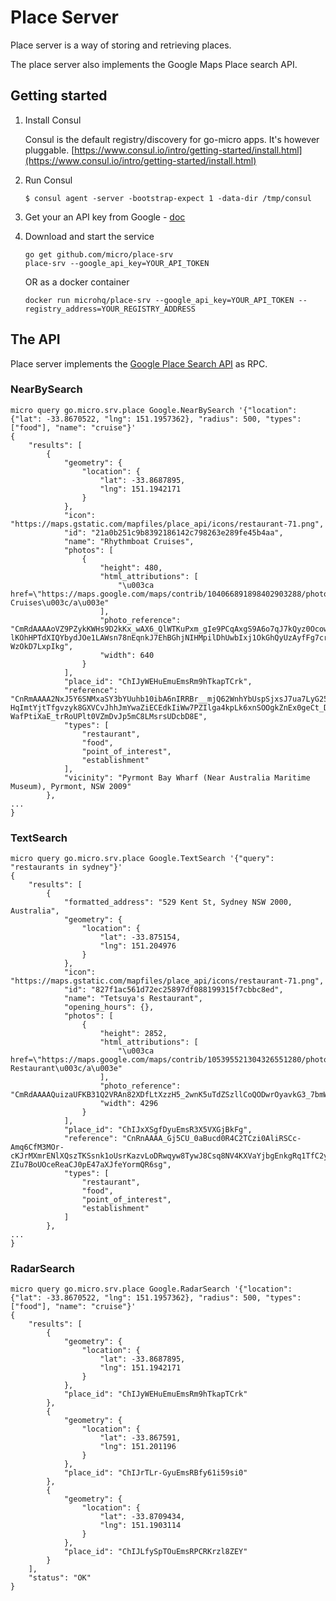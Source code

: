 # Place Server

Place server is a way of storing and retrieving places.

The place server also implements the Google Maps Place search API.

## Getting started

1. Install Consul

	Consul is the default registry/discovery for go-micro apps. It's however pluggable.
	[https://www.consul.io/intro/getting-started/install.html](https://www.consul.io/intro/getting-started/install.html)

2. Run Consul
	```
	$ consul agent -server -bootstrap-expect 1 -data-dir /tmp/consul
	```

3. Get your an API key from Google - [doc](https://developers.google.com/places/web-service/get-api-key)

4. Download and start the service

	```shell
	go get github.com/micro/place-srv
	place-srv --google_api_key=YOUR_API_TOKEN
	```

	OR as a docker container

	```shell
	docker run microhq/place-srv --google_api_key=YOUR_API_TOKEN --registry_address=YOUR_REGISTRY_ADDRESS
	```

## The API
Place server implements the [Google Place Search API](https://developers.google.com/places/web-service/search) as RPC.

### NearBySearch
```shell
micro query go.micro.srv.place Google.NearBySearch '{"location": {"lat": -33.8670522, "lng": 151.1957362}, "radius": 500, "types": ["food"], "name": "cruise"}'
{
	"results": [
		{
			"geometry": {
				"location": {
					"lat": -33.8687895,
					"lng": 151.1942171
				}
			},
			"icon": "https://maps.gstatic.com/mapfiles/place_api/icons/restaurant-71.png",
			"id": "21a0b251c9b8392186142c798263e289fe45b4aa",
			"name": "Rhythmboat Cruises",
			"photos": [
				{
					"height": 480,
					"html_attributions": [
						"\u003ca href=\"https://maps.google.com/maps/contrib/104066891898402903288/photos\"\u003eRhythmboat Cruises\u003c/a\u003e"
					],
					"photo_reference": "CmRdAAAAoVZ9PZykKWHs9D2kKx_wAX6_QlWTKuPxm_gIe9PCqAxgS9A6o7qJ7kQyz0OcowLTbx84inm4rIPjHZJ1vN1jorEeahOgj9-lKOhHPTdXIQYbydJOe1LAWsn78nEqnkJ7EhBGhjNIHMpilDhUwbIxj1OkGhQyUzAyfFg7crymY-WzOkD7LxpIkg",
					"width": 640
				}
			],
			"place_id": "ChIJyWEHuEmuEmsRm9hTkapTCrk",
			"reference": "CnRmAAAA2NxJ5Y6SNMxaSY3bYUuhb10ibA6nIRRBr__mjQ62WnhYbUspSjxsJ7ua7LyG2548IxODWBHrdB5gS-HqImtYjtTfgvzyk8GXVCvJhhJmYwaZiECEdkIiWw7PZIlga4kpLk6xnSOOgkZnEx0geCt_DRIQxQfmSSc0-WafPtiXaE_trRoUPlt0VZmDvJp5mC8LMsrsUDcbD8E",
			"types": [
				"restaurant",
				"food",
				"point_of_interest",
				"establishment"
			],
			"vicinity": "Pyrmont Bay Wharf (Near Australia Maritime Museum), Pyrmont, NSW 2009"
		},
...
}
```

### TextSearch
```shell
micro query go.micro.srv.place Google.TextSearch '{"query": "restaurants in sydney"}'
{
	"results": [
		{
			"formatted_address": "529 Kent St, Sydney NSW 2000, Australia",
			"geometry": {
				"location": {
					"lat": -33.875154,
					"lng": 151.204976
				}
			},
			"icon": "https://maps.gstatic.com/mapfiles/place_api/icons/restaurant-71.png",
			"id": "827f1ac561d72ec25897df088199315f7cbbc8ed",
			"name": "Tetsuya's Restaurant",
			"opening_hours": {},
			"photos": [
				{
					"height": 2852,
					"html_attributions": [
						"\u003ca href=\"https://maps.google.com/maps/contrib/105395521304326551280/photos\"\u003eTetsuya\u0026#39;s Restaurant\u003c/a\u003e"
					],
					"photo_reference": "CmRdAAAAQuizaUFKB31Q2VRAn82XDfLtXzzH5_2wnK5uTdZSzllCoQODwrOyavkG3_7bmWBJqK13xgLjM2VcMIr0H7AH8P9LCFH9nKw1rrApnmQJpwfb2mn5u0A0Ew3JKWEOSKipEhAawaJz9HLFau4bNZyWtrQNGhQ7bMs8c8a8e3LUwA1P2utK0y2k0g",
					"width": 4296
				}
			],
			"place_id": "ChIJxXSgfDyuEmsR3X5VXGjBkFg",
			"reference": "CnRnAAAA_Gj5CU_0aBucd0R4C2TCzi0AliRSCc-Amq6CfM3MOr-cKJrMXmrENlXQszTKSsnk1oUsrKazvLoDRwqyw8TywJ8Csq8NV4KXVaYjbgEnkgRq1TfC2yXxkIutqJnRGQPJW5F1X0BYGGO2Tw6ML3x86xIQ2g_YZyRmhLnIeKw_-ZIu7BoUOceReaCJ0pE47aXJfeYormQR6sg",
			"types": [
				"restaurant",
				"food",
				"point_of_interest",
				"establishment"
			]
		},
...
}
```

### RadarSearch
```shell
micro query go.micro.srv.place Google.RadarSearch '{"location": {"lat": -33.8670522, "lng": 151.1957362}, "radius": 500, "types": ["food"], "name": "cruise"}'
{
	"results": [
		{
			"geometry": {
				"location": {
					"lat": -33.8687895,
					"lng": 151.1942171
				}
			},
			"place_id": "ChIJyWEHuEmuEmsRm9hTkapTCrk"
		},
		{
			"geometry": {
				"location": {
					"lat": -33.867591,
					"lng": 151.201196
				}
			},
			"place_id": "ChIJrTLr-GyuEmsRBfy61i59si0"
		},
		{
			"geometry": {
				"location": {
					"lat": -33.8709434,
					"lng": 151.1903114
				}
			},
			"place_id": "ChIJLfySpTOuEmsRPCRKrzl8ZEY"
		}
	],
	"status": "OK"
}
```


